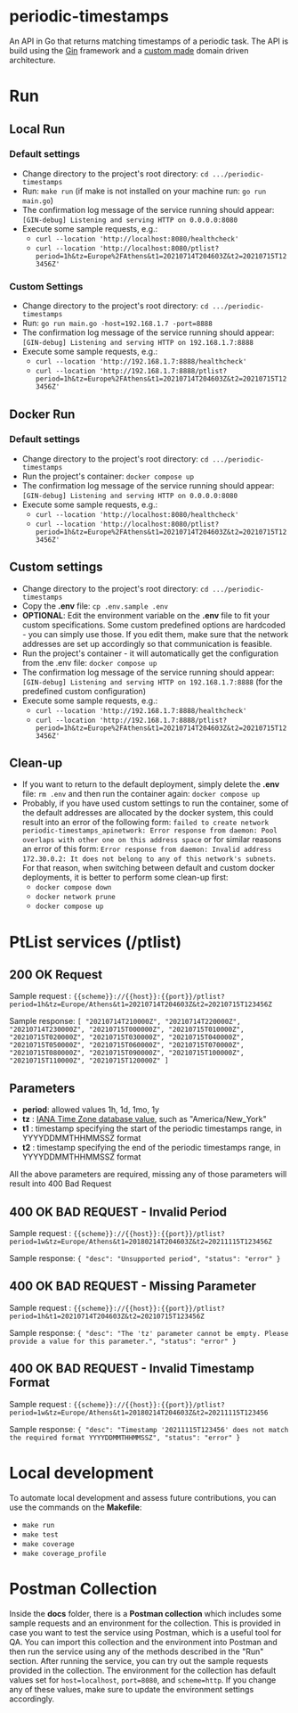 # periodic-timestamps

An API in Go that returns matching timestamps of a periodic task.
The API is build using the [Gin](https://gin-gonic.com) framework and a [custom made](https://github.com/gbatagian/go-domain-driven-api) domain driven architecture.

# Run
## Local Run
### Default settings

* Change directory to the project's root directory: `cd .../periodic-timestamps` 
* Run: `make run` (if make is not installed on your machine run: `go run main.go`)
* The confirmation log message of the service  running should appear: `[GIN-debug] Listening and serving HTTP on 0.0.0.0:8080`
* Execute some sample requests, e.g.: 
  * `curl --location 'http://localhost:8080/healthcheck'`
  * `curl --location 'http://localhost:8080/ptlist?period=1h&tz=Europe%2FAthens&t1=20210714T204603Z&t2=20210715T123456Z'`

### Custom Settings

* Change directory to the project's root directory: `cd .../periodic-timestamps` 
* Run: `go run main.go -host=192.168.1.7 -port=8888`
* The confirmation log message of the service  running should appear: `[GIN-debug] Listening and serving HTTP on 192.168.1.7:8888`
* Execute some sample requests, e.g.: 
  * `curl --location 'http://192.168.1.7:8888/healthcheck'`
  * `curl --location 'http://192.168.1.7:8888/ptlist?period=1h&tz=Europe%2FAthens&t1=20210714T204603Z&t2=20210715T123456Z'`

## Docker Run
### Default settings

* Change directory to the project's root directory: `cd .../periodic-timestamps` 
* Run the project's container: `docker compose up`
* The confirmation log message of the service  running should appear: `[GIN-debug] Listening and serving HTTP on 0.0.0.0:8080`
* Execute some sample requests, e.g.: 
  * `curl --location 'http://localhost:8080/healthcheck'`
  * `curl --location 'http://localhost:8080/ptlist?period=1h&tz=Europe%2FAthens&t1=20210714T204603Z&t2=20210715T123456Z'`
## Custom settings

* Change directory to the project's root directory: `cd .../periodic-timestamps` 
* Copy the **.env** file: `cp .env.sample .env`
* **OPTIONAL**: Edit the environment variable on the **.env** file to fit your custom specifications. Some custom predefined options are hardcoded - you can simply use those. If you edit them, make sure that the network addresses are set up accordingly so that communication is feasible. 
* Run the project's container - it will automatically get the configuration from the .env file: `docker compose up`
* The confirmation log message of the service  running should appear: `[GIN-debug] Listening and serving HTTP on 192.168.1.7:8888` (for the predefined custom configuration)
* Execute some sample requests, e.g.: 
  * `curl --location 'http://192.168.1.7:8888/healthcheck'`
  * `curl --location 'http://192.168.1.7:8888/ptlist?period=1h&tz=Europe%2FAthens&t1=20210714T204603Z&t2=20210715T123456Z'`
## Clean-up 

* If you want to return to the default deployment, simply delete the **.env** file: `rm .env` and then run the container again: `docker compose up`
* Probably, if you have used custom settings to run the container, some of the default addresses are allocated by the docker system, this could result into an error of the following form: `failed to create network periodic-timestamps_apinetwork: Error response from daemon: Pool overlaps with other one on this address space` or for similar reasons an error of this form: `Error response from daemon: Invalid address 172.30.0.2: It does not belong to any of this network's subnets`. For that reason, when switching between default and custom docker deployments, it is better to perform some clean-up first:
  * `docker compose down`
  * `docker network prune`
  * `docker compose up`

# PtList services (/ptlist)
## 200 OK Request

Sample request : `{{scheme}}://{{host}}:{{port}}/ptlist?period=1h&tz=Europe/Athens&t1=20210714T204603Z&t2=20210715T123456Z`

Sample response: `[
    "20210714T210000Z",
    "20210714T220000Z",
    "20210714T230000Z",
    "20210715T000000Z",
    "20210715T010000Z",
    "20210715T020000Z",
    "20210715T030000Z",
    "20210715T040000Z",
    "20210715T050000Z",
    "20210715T060000Z",
    "20210715T070000Z",
    "20210715T080000Z",
    "20210715T090000Z",
    "20210715T100000Z",
    "20210715T110000Z",
    "20210715T120000Z"
]`

## Parameters

* **period**: allowed values  1h, 1d, 1mo, 1y
* **tz** : [IANA Time Zone database value](https://en.wikipedia.org/wiki/List_of_tz_database_time_zones), such as "America/New_York"
* **t1** : timestamp specifying the start of the periodic timestamps range, in YYYYDDMMTHHMMSSZ format 
* **t2** : timestamp specifying the end of the periodic timestamps range, in YYYYDDMMTHHMMSSZ format 

All the above parameters are required, missing any of those parameters will result into 400 Bad Request

## 400 OK BAD REQUEST - Invalid Period

Sample request : `{{scheme}}://{{host}}:{{port}}/ptlist?period=1w&tz=Europe/Athens&t1=20180214T204603Z&t2=20211115T123456Z`

Sample response: `{
    "desc": "Unsupported period",
    "status": "error"
}`
## 400 OK BAD REQUEST - Missing Parameter

Sample request : `{{scheme}}://{{host}}:{{port}}/ptlist?period=1h&t1=20210714T204603Z&t2=20210715T123456Z`

Sample response: `{
    "desc": "The 'tz' parameter cannot be empty. Please provide a value for this parameter.",
    "status": "error"
}`

## 400 OK BAD REQUEST - Invalid Timestamp Format

Sample request : `{{scheme}}://{{host}}:{{port}}/ptlist?period=1w&tz=Europe/Athens&t1=20180214T204603Z&t2=20211115T123456`

Sample response: `{
    "desc": "Timestamp '20211115T123456' does not match the required format YYYYDDMMTHHMMSSZ",
    "status": "error"
}`

# Local development

To automate local development and assess future contributions, you can use the commands on the **Makefile**:
* `make run`
* `make test`
* `make coverage`
* `make coverage_profile`

#  Postman  Collection

Inside the **docs** folder, there is a **Postman collection** which includes some sample requests and an environment for the collection. This is provided in case you want to test the service using Postman, which is a useful tool for QA. You can import this collection and the environment into Postman and then run the service using any of the methods described in the "Run" section. After running the service, you can try out the sample requests provided in the collection. The environment for the collection has default values set for `host=localhost`, `port=8080`, and `scheme=http`. If you change any of these values, make sure to update the environment settings accordingly.
